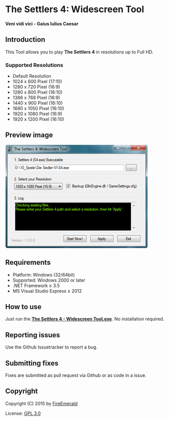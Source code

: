 # The Settlers 4: Widescreen Tool
#### Veni vidi vici - Gaius Iulius Caesar

## Introduction

This Tool allows you to play **The Settlers 4** in resolutions up to Full HD.

### Supported Resolutions

- Default Resolution
- 1024 x 600 Pixel (17:10)
- 1280 x 720 Pixel (16:9)
- 1280 x 800 Pixel (16:10)
- 1366 x 768 Pixel (16:9)
- 1440 x 900 Pixel (16:10)
- 1680 x 1050 Pixel (16:10)
- 1920 x 1080 Pixel (16:9)
- 1920 x 1200 Pixel (16:10)

## Preview image

![preview](https://github.com/FireEmerald/Settlers4-Widescreen-Tool/blob/master/application/preview.png)

## Requirements

- Platform: Windows (32/64bit)
- Supported: Windows 2000 or later
- .NET Framework ≥ 3.5
- MS Visual Studio Express ≥ 2012

## How to use

Just run the **[The Settlers 4 - Widescreen Tool.exe](https://github.com/FireEmerald/Settlers4-Widescreen-Tool/raw/master/application/The%20Settlers%204%20-%20Widescreen%20Tool.exe)**. No installation required.

## Reporting issues

Use the Github Issuetracker to report a bug.

## Submitting fixes

Fixes are submitted as pull request via Github or as code in a issue.

## Copyright

Copyright (C) 2015 by [FireEmerald](https://github.com/FireEmerald)

License: [GPL 3.0](https://github.com/FireEmerald/Settlers4-Widescreen-Tool/blob/master/doc/GPL_3_0.txt)
